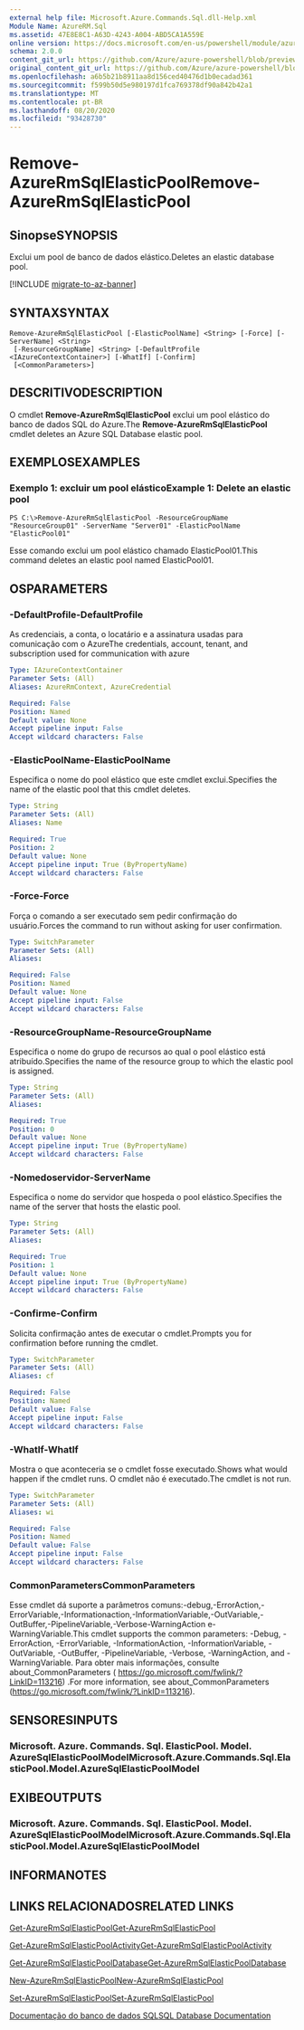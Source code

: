 ```yaml
---
external help file: Microsoft.Azure.Commands.Sql.dll-Help.xml
Module Name: AzureRM.Sql
ms.assetid: 47E8E8C1-A63D-4243-A004-ABD5CA1A559E
online version: https://docs.microsoft.com/en-us/powershell/module/azurerm.sql/remove-azurermsqlelasticpool
schema: 2.0.0
content_git_url: https://github.com/Azure/azure-powershell/blob/preview/src/ResourceManager/Sql/Commands.Sql/help/Remove-AzureRmSqlElasticPool.md
original_content_git_url: https://github.com/Azure/azure-powershell/blob/preview/src/ResourceManager/Sql/Commands.Sql/help/Remove-AzureRmSqlElasticPool.md
ms.openlocfilehash: a6b5b21b8911aa8d156ced40476d1b0ecadad361
ms.sourcegitcommit: f599b50d5e980197d1fca769378df90a842b42a1
ms.translationtype: MT
ms.contentlocale: pt-BR
ms.lasthandoff: 08/20/2020
ms.locfileid: "93428730"
---
```

# <span data-ttu-id="a6d7c-101">Remove-AzureRmSqlElasticPool</span><span class="sxs-lookup"><span data-stu-id="a6d7c-101">Remove-AzureRmSqlElasticPool</span></span>

## <span data-ttu-id="a6d7c-102">Sinopse</span><span class="sxs-lookup"><span data-stu-id="a6d7c-102">SYNOPSIS</span></span>
<span data-ttu-id="a6d7c-103">Exclui um pool de banco de dados elástico.</span><span class="sxs-lookup"><span data-stu-id="a6d7c-103">Deletes an elastic database pool.</span></span>

[!INCLUDE [migrate-to-az-banner](../../includes/migrate-to-az-banner.md)]

## <span data-ttu-id="a6d7c-104">SYNTAX</span><span class="sxs-lookup"><span data-stu-id="a6d7c-104">SYNTAX</span></span>

```
Remove-AzureRmSqlElasticPool [-ElasticPoolName] <String> [-Force] [-ServerName] <String>
 [-ResourceGroupName] <String> [-DefaultProfile <IAzureContextContainer>] [-WhatIf] [-Confirm]
 [<CommonParameters>]
```

## <span data-ttu-id="a6d7c-105">DESCRITIVO</span><span class="sxs-lookup"><span data-stu-id="a6d7c-105">DESCRIPTION</span></span>
<span data-ttu-id="a6d7c-106">O cmdlet **Remove-AzureRmSqlElasticPool** exclui um pool elástico do banco de dados SQL do Azure.</span><span class="sxs-lookup"><span data-stu-id="a6d7c-106">The **Remove-AzureRmSqlElasticPool** cmdlet deletes an Azure SQL Database elastic pool.</span></span>

## <span data-ttu-id="a6d7c-107">EXEMPLOS</span><span class="sxs-lookup"><span data-stu-id="a6d7c-107">EXAMPLES</span></span>

### <span data-ttu-id="a6d7c-108">Exemplo 1: excluir um pool elástico</span><span class="sxs-lookup"><span data-stu-id="a6d7c-108">Example 1: Delete an elastic pool</span></span>
```
PS C:\>Remove-AzureRmSqlElasticPool -ResourceGroupName "ResourceGroup01" -ServerName "Server01" -ElasticPoolName "ElasticPool01"
```

<span data-ttu-id="a6d7c-109">Esse comando exclui um pool elástico chamado ElasticPool01.</span><span class="sxs-lookup"><span data-stu-id="a6d7c-109">This command deletes an elastic pool named ElasticPool01.</span></span>

## <span data-ttu-id="a6d7c-110">OS</span><span class="sxs-lookup"><span data-stu-id="a6d7c-110">PARAMETERS</span></span>

### <span data-ttu-id="a6d7c-111">-DefaultProfile</span><span class="sxs-lookup"><span data-stu-id="a6d7c-111">-DefaultProfile</span></span>
<span data-ttu-id="a6d7c-112">As credenciais, a conta, o locatário e a assinatura usadas para comunicação com o Azure</span><span class="sxs-lookup"><span data-stu-id="a6d7c-112">The credentials, account, tenant, and subscription used for communication with azure</span></span>

```yaml
Type: IAzureContextContainer
Parameter Sets: (All)
Aliases: AzureRmContext, AzureCredential

Required: False
Position: Named
Default value: None
Accept pipeline input: False
Accept wildcard characters: False
```

### <span data-ttu-id="a6d7c-113">-ElasticPoolName</span><span class="sxs-lookup"><span data-stu-id="a6d7c-113">-ElasticPoolName</span></span>
<span data-ttu-id="a6d7c-114">Especifica o nome do pool elástico que este cmdlet exclui.</span><span class="sxs-lookup"><span data-stu-id="a6d7c-114">Specifies the name of the elastic pool that this cmdlet deletes.</span></span>

```yaml
Type: String
Parameter Sets: (All)
Aliases: Name

Required: True
Position: 2
Default value: None
Accept pipeline input: True (ByPropertyName)
Accept wildcard characters: False
```

### <span data-ttu-id="a6d7c-115">-Force</span><span class="sxs-lookup"><span data-stu-id="a6d7c-115">-Force</span></span>
<span data-ttu-id="a6d7c-116">Força o comando a ser executado sem pedir confirmação do usuário.</span><span class="sxs-lookup"><span data-stu-id="a6d7c-116">Forces the command to run without asking for user confirmation.</span></span>

```yaml
Type: SwitchParameter
Parameter Sets: (All)
Aliases:

Required: False
Position: Named
Default value: None
Accept pipeline input: False
Accept wildcard characters: False
```

### <span data-ttu-id="a6d7c-117">-ResourceGroupName</span><span class="sxs-lookup"><span data-stu-id="a6d7c-117">-ResourceGroupName</span></span>
<span data-ttu-id="a6d7c-118">Especifica o nome do grupo de recursos ao qual o pool elástico está atribuído.</span><span class="sxs-lookup"><span data-stu-id="a6d7c-118">Specifies the name of the resource group to which the elastic pool is assigned.</span></span>

```yaml
Type: String
Parameter Sets: (All)
Aliases:

Required: True
Position: 0
Default value: None
Accept pipeline input: True (ByPropertyName)
Accept wildcard characters: False
```

### <span data-ttu-id="a6d7c-119">-Nomedoservidor</span><span class="sxs-lookup"><span data-stu-id="a6d7c-119">-ServerName</span></span>
<span data-ttu-id="a6d7c-120">Especifica o nome do servidor que hospeda o pool elástico.</span><span class="sxs-lookup"><span data-stu-id="a6d7c-120">Specifies the name of the server that hosts the elastic pool.</span></span>

```yaml
Type: String
Parameter Sets: (All)
Aliases:

Required: True
Position: 1
Default value: None
Accept pipeline input: True (ByPropertyName)
Accept wildcard characters: False
```

### <span data-ttu-id="a6d7c-121">-Confirme</span><span class="sxs-lookup"><span data-stu-id="a6d7c-121">-Confirm</span></span>
<span data-ttu-id="a6d7c-122">Solicita confirmação antes de executar o cmdlet.</span><span class="sxs-lookup"><span data-stu-id="a6d7c-122">Prompts you for confirmation before running the cmdlet.</span></span>

```yaml
Type: SwitchParameter
Parameter Sets: (All)
Aliases: cf

Required: False
Position: Named
Default value: False
Accept pipeline input: False
Accept wildcard characters: False
```

### <span data-ttu-id="a6d7c-123">-WhatIf</span><span class="sxs-lookup"><span data-stu-id="a6d7c-123">-WhatIf</span></span>
<span data-ttu-id="a6d7c-124">Mostra o que aconteceria se o cmdlet fosse executado.</span><span class="sxs-lookup"><span data-stu-id="a6d7c-124">Shows what would happen if the cmdlet runs.</span></span>
<span data-ttu-id="a6d7c-125">O cmdlet não é executado.</span><span class="sxs-lookup"><span data-stu-id="a6d7c-125">The cmdlet is not run.</span></span>

```yaml
Type: SwitchParameter
Parameter Sets: (All)
Aliases: wi

Required: False
Position: Named
Default value: False
Accept pipeline input: False
Accept wildcard characters: False
```

### <span data-ttu-id="a6d7c-126">CommonParameters</span><span class="sxs-lookup"><span data-stu-id="a6d7c-126">CommonParameters</span></span>
<span data-ttu-id="a6d7c-127">Esse cmdlet dá suporte a parâmetros comuns:-debug,-ErrorAction,-ErrorVariable,-Informationaction,-InformationVariable,-OutVariable,-OutBuffer,-PipelineVariable,-Verbose-WarningAction e-WarningVariable.</span><span class="sxs-lookup"><span data-stu-id="a6d7c-127">This cmdlet supports the common parameters: -Debug, -ErrorAction, -ErrorVariable, -InformationAction, -InformationVariable, -OutVariable, -OutBuffer, -PipelineVariable, -Verbose, -WarningAction, and -WarningVariable.</span></span> <span data-ttu-id="a6d7c-128">Para obter mais informações, consulte about_CommonParameters ( https://go.microsoft.com/fwlink/?LinkID=113216) .</span><span class="sxs-lookup"><span data-stu-id="a6d7c-128">For more information, see about_CommonParameters (https://go.microsoft.com/fwlink/?LinkID=113216).</span></span>

## <span data-ttu-id="a6d7c-129">SENSORES</span><span class="sxs-lookup"><span data-stu-id="a6d7c-129">INPUTS</span></span>

### <span data-ttu-id="a6d7c-130">Microsoft. Azure. Commands. Sql. ElasticPool. Model. AzureSqlElasticPoolModel</span><span class="sxs-lookup"><span data-stu-id="a6d7c-130">Microsoft.Azure.Commands.Sql.ElasticPool.Model.AzureSqlElasticPoolModel</span></span>

## <span data-ttu-id="a6d7c-131">EXIBE</span><span class="sxs-lookup"><span data-stu-id="a6d7c-131">OUTPUTS</span></span>

### <span data-ttu-id="a6d7c-132">Microsoft. Azure. Commands. Sql. ElasticPool. Model. AzureSqlElasticPoolModel</span><span class="sxs-lookup"><span data-stu-id="a6d7c-132">Microsoft.Azure.Commands.Sql.ElasticPool.Model.AzureSqlElasticPoolModel</span></span>

## <span data-ttu-id="a6d7c-133">INFORMA</span><span class="sxs-lookup"><span data-stu-id="a6d7c-133">NOTES</span></span>

## <span data-ttu-id="a6d7c-134">LINKS RELACIONADOS</span><span class="sxs-lookup"><span data-stu-id="a6d7c-134">RELATED LINKS</span></span>

[<span data-ttu-id="a6d7c-135">Get-AzureRmSqlElasticPool</span><span class="sxs-lookup"><span data-stu-id="a6d7c-135">Get-AzureRmSqlElasticPool</span></span>](./Get-AzureRmSqlElasticPool.md)

[<span data-ttu-id="a6d7c-136">Get-AzureRmSqlElasticPoolActivity</span><span class="sxs-lookup"><span data-stu-id="a6d7c-136">Get-AzureRmSqlElasticPoolActivity</span></span>](./Get-AzureRmSqlElasticPoolActivity.md)

[<span data-ttu-id="a6d7c-137">Get-AzureRmSqlElasticPoolDatabase</span><span class="sxs-lookup"><span data-stu-id="a6d7c-137">Get-AzureRmSqlElasticPoolDatabase</span></span>](./Get-AzureRmSqlElasticPoolDatabase.md)

[<span data-ttu-id="a6d7c-138">New-AzureRmSqlElasticPool</span><span class="sxs-lookup"><span data-stu-id="a6d7c-138">New-AzureRmSqlElasticPool</span></span>](./New-AzureRmSqlElasticPool.md)

[<span data-ttu-id="a6d7c-139">Set-AzureRmSqlElasticPool</span><span class="sxs-lookup"><span data-stu-id="a6d7c-139">Set-AzureRmSqlElasticPool</span></span>](./Set-AzureRmSqlElasticPool.md)

[<span data-ttu-id="a6d7c-140">Documentação do banco de dados SQL</span><span class="sxs-lookup"><span data-stu-id="a6d7c-140">SQL Database Documentation</span></span>](https://docs.microsoft.com/azure/sql-database/)


